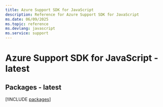 ```yaml
---
title: Azure Support SDK for JavaScript
description: Reference for Azure Support SDK for JavaScript
ms.date: 06/09/2025
ms.topic: reference
ms.devlang: javascript
ms.service: support
---
```

# Azure Support SDK for JavaScript - latest
## Packages - latest
[!INCLUDE [packages](support-index.md)]
